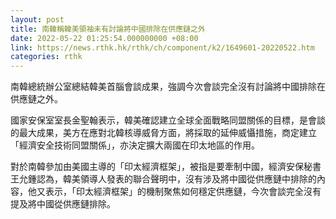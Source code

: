 ```yaml
---
layout: post
title: 南韓稱韓美領袖未有討論將中國排除在供應鏈之外
date: 2022-05-22 01:25:54.000000000 +08:00
link: https://news.rthk.hk/rthk/ch/component/k2/1649601-20220522.htm
categories: rthk
---
```


南韓總統辦公室總結韓美首腦會談成果，強調今次會談完全沒有討論將中國排除在供應鏈之外。

國家安保室室長金聖翰表示，韓美確認建立全球全面戰略同盟關係的目標，是會談的最大成果，美方在應對北韓核導威脅方面，將採取的延伸威懾措施，商定建立「經濟安全技術同盟關係」，亦決定擴大兩國在印太地區的作用。

對於南韓參加由美國主導的「印太經濟框架」，被指是要牽制中國，經濟安保秘書王允鍾認為，韓美領導人發表的聯合聲明中，沒有涉及將中國從供應鏈中排除的內容，他又表示，「印太經濟框架」的機制聚焦如何穩定供應鏈，今次會談完全沒有提及將中國從供應鏈排除。
